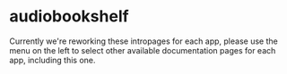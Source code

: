 # audiobookshelf

Currently we're reworking these intropages for each app, please use the menu on the left to select other available documentation pages for each app, including this one.
